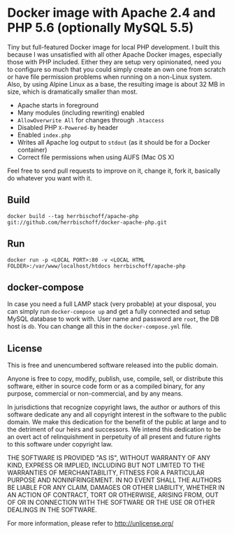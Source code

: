 # Docker image with Apache 2.4 and PHP 5.6 (optionally MySQL 5.5)
Tiny but full-featured Docker image for local PHP development. I built this because I was unsatisfied with all other Apache Docker images, especially those with PHP included. Either they are setup very opinionated, need you to configure so much that you could simply create an own one from scratch or have file permission problems when running on a non-Linux system. Also, by using Alpine Linux as a base, the resulting image is about 32 MB in size, which is dramatically smaller than most.

* Apache starts in foreground
* Many modules (including rewriting) enabled
* `AllowOverwrite All` for changes through `.htaccess`
* Disabled PHP `X-Powered-By` header
* Enabled `index.php`
* Writes all Apache log output to `stdout` (as it should be for a Docker container)
* Correct file permissions when using AUFS (Mac OS X)

Feel free to send pull requests to improve on it, change it, fork it, basically do whatever you want with it.

## Build
```
docker build --tag herrbischoff/apache-php git://github.com/herrbischoff/docker-apache-php.git
```

## Run
```
docker run -p <LOCAL PORT>:80 -v <LOCAL HTML FOLDER>:/var/www/localhost/htdocs herrbischoff/apache-php
```

## docker-compose
In case you need a full LAMP stack (very probable) at your disposal, you can simply run `docker-compose up` and get a fully connected and setup MySQL database to work with. User name and password are `root`, the DB host is `db`. You can change all this in the `docker-compose.yml` file.

## License
This is free and unencumbered software released into the public domain.

Anyone is free to copy, modify, publish, use, compile, sell, or
distribute this software, either in source code form or as a compiled
binary, for any purpose, commercial or non-commercial, and by any
means.

In jurisdictions that recognize copyright laws, the author or authors
of this software dedicate any and all copyright interest in the
software to the public domain. We make this dedication for the benefit
of the public at large and to the detriment of our heirs and
successors. We intend this dedication to be an overt act of
relinquishment in perpetuity of all present and future rights to this
software under copyright law.

THE SOFTWARE IS PROVIDED "AS IS", WITHOUT WARRANTY OF ANY KIND,
EXPRESS OR IMPLIED, INCLUDING BUT NOT LIMITED TO THE WARRANTIES OF
MERCHANTABILITY, FITNESS FOR A PARTICULAR PURPOSE AND NONINFRINGEMENT.
IN NO EVENT SHALL THE AUTHORS BE LIABLE FOR ANY CLAIM, DAMAGES OR
OTHER LIABILITY, WHETHER IN AN ACTION OF CONTRACT, TORT OR OTHERWISE,
ARISING FROM, OUT OF OR IN CONNECTION WITH THE SOFTWARE OR THE USE OR
OTHER DEALINGS IN THE SOFTWARE.

For more information, please refer to <http://unlicense.org/>
